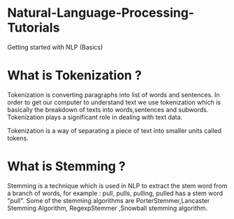 # Natural-Language-Processing-Tutorials
Getting started with NLP (Basics)


# What is Tokenization ? 
Tokenization is converting paragraphs into list of words and sentences. In order to get our computer to understand text we use tokenization which is basically the breakdown of texts into words,sentences and subwords. Tokenization plays a significant role in dealing with text data.
	
Tokenization is a way of separating a piece of text into smaller units called tokens. 


# What is Stemming ?
Stemming is a technique which is used in NLP to extract the stem word from a branch of words, for example : pull, pulls, pulling, pulled has a stem word "pull".
Some of the stemming algorithms are PorterStemmer,Lancaster Stemming Algorithm, RegexpStemmer ,Snowball stemming algorithm.

